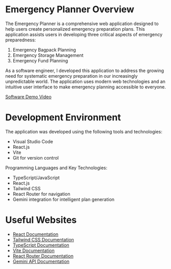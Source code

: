# Emergency Planner Overview

The Emergency Planner is a comprehensive web application designed to help users create personalized emergency preparation plans. This application assists users in developing three critical aspects of emergency preparedness:

1. Emergency Bagpack Planning
2. Emergency Storage Management
3. Emergency Fund Planning

As a software engineer, I developed this application to address the growing need for systematic emergency preparation in our increasingly unpredictable world. The application uses modern web technologies and an intuitive user interface to make emergency planning accessible to everyone.

[Software Demo Video](https://youtu.be/wQUMWbum7CQ)

# Development Environment

The application was developed using the following tools and technologies:

* Visual Studio Code
* React.js
* Vite
* Git for version control

Programming Languages and Key Technologies:
* TypeScript/JavaScript
* React.js
* Tailwind CSS
* React Router for navigation
* Gemini integration for intelligent plan generation

# Useful Websites

* [React Documentation](https://react.dev/)
* [Tailwind CSS Documentation](https://tailwindcss.com/docs)
* [TypeScript Documentation](https://www.typescriptlang.org/docs/)
* [Vite Documentation](https://vitejs.dev/guide/)
* [React Router Documentation](https://reactrouter.com/en/main)
* [Gemini API Documentation](https://docs.gemini.com)